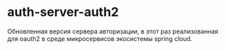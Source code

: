 # auth-server-auth2

Обновленная версия сервера авторизации, в этот раз реализованная для oauth2 в среде микросервисов экосистемы spring cloud.
